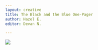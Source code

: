 ```yaml
---
layout: creative
title: The Black and the Blue One-Pager
author: Hazel E.
editor: Devan N.

---
```

![](/uploads/the-black-_-the-blue-creative-one-pager-by-hazel-e-png.png)